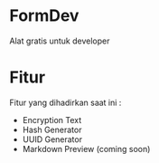 # FormDev

Alat gratis untuk developer

# Fitur

Fitur yang dihadirkan saat ini :

* Encryption Text
* Hash Generator
* UUID Generator
* Markdown Preview (coming soon)
